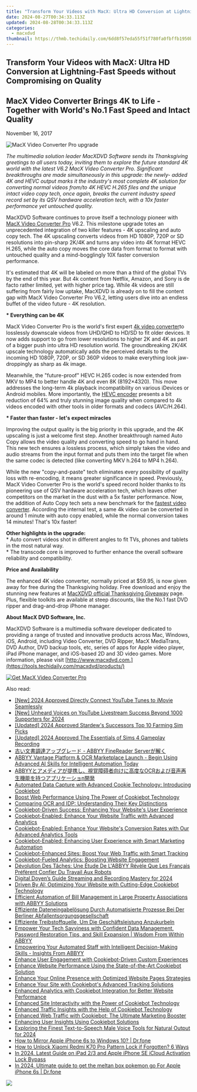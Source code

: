 ```yaml
---
title: "Transform Your Videos with MacX: Ultra HD Conversion at Lightning-Fast Speeds without Compromising on Quality"
date: 2024-08-27T00:34:33.113Z
updated: 2024-08-28T00:34:33.113Z
categories:
  - macxdvd
thumbnail: https://thmb.techidaily.com/6dd8f57eda55f51f780fa0fbffb1950bf2ad081249b06af69891f71aad7773d2.jpg
---
```


## Transform Your Videos with MacX: Ultra HD Conversion at Lightning-Fast Speeds without Compromising on Quality

## MacX Video Converter Brings 4K to Life - Together with World's No.1 Fast Speed and Intact Quality

November 16, 2017

![MacX Video Converter Pro upgrade](https://www.macxdvd.com/press-room/image/mvcp-upgrade.jpg) 

_The multimedia solution leader MacXDVD Software sends its Thanksgiving greetings to all users today, inviting them to explore the future standard 4K world with the latest V6.2 MacX Video Converter Pro. Significant breakthroughs are made simultaneously in this upgrade: the newly- added 4K and HEVC output marks it the industry's most complete 4K solution for converting normal videos from/to 4K HEVC H.265 files and the unique intact video copy tech, once again, breaks the current industry speed record set by its QSV hardware acceleration tech, with a 10x faster performance yet untouched quality._

MacXDVD Software continues to prove itself a technology pioneer with [MacX Video Converter Pro](https://tools.techidaily.com/macxdvd/products/) V6.2\. This milestone upgrade totes an unprecedented integration of two killer features - 4K upscaling and auto copy tech. The 4K upscaling converts videos from HD 1080P, 720P or SD resolutions into pin-sharp 2K/4K and turns any video into 4K format HEVC H.265, while the auto copy moves the core data from format to format with untouched quality and a mind-bogglingly 10X faster conversion performance. 

It's estimated that 4K will be labeled on more than a third of the global TVs by the end of this year. But 4k content from Netflix, Amazon, and Sony is de facto rather limited, yet with higher price tag. While 4k videos are still suffering from fairly low uptake, MacXDVD is already on to fill the content gap with MacX Video Converter Pro V6.2, letting users dive into an endless buffet of the video future - 4K resolution. 

**\* Everything can be 4K** 

MacX Video Converter Pro is the world's first expert [4k video converter](https://tools.techidaily.com/macxdvd/products/)to losslessly downscale videos from UHD/QHD to HD/SD to fit older devices. It now adds support to go from lower resolutions to higher 2K and 4K as part of a bigger push into ultra HD resolution world. The groundbreaking 2K/4K upscale technology automatically adds the perceived details to the incoming HD 1080P, 720P, or SD 360P videos to make everything look jaw-droppingly as sharp as 4k image. 

Meanwhile, the "future-proof" HEVC H.265 codec is now extended from MKV to MP4 to better handle 4K and even 8K (8192×4320). This move addresses the long-term 4k playback incompatibility on various iDevices or Android mobiles. More importantly, the [HEVC encoder](https://tools.techidaily.com/macxdvd/products/) presents a bit reduction of 64% and truly stunning image quality when compared to 4k videos encoded with other tools in older formats and codecs (AVC/H.264).

**\* Faster than faster - let's expect miracles** 

Improving the output quality is the big priority in this upgrade, and the 4K upscaling is just a welcome first step. Another breakthrough named Auto Copy allows the video quality and converting speed to go hand in hand. This new tech ensures a lossless process, which simply takes the video and audio streams from the input format and puts them into the target file when the same codec is detected (like converting MKV h.264 to MP4 h.264). 

While the new "copy-and-paste" tech eliminates every possibility of quality loss with re-encoding, it means greater significance in speed. Previously, MacX Video Converter Pro is the world's speed record holder thanks to its pioneering use of QSV hardware acceleration tech, which leaves other competitors on the market in the dust with a 5x faster performance. Now, the addition of Auto Copy tech sets a new benchmark for the [fastest video converter](https://tools.techidaily.com/macxdvd/products/). According the internal test, a same 4k video can be converted in around 1 minute with auto copy enabled, while the normal conversion takes 14 minutes! That's 10x faster!

**Other highlights in the upgrade:**   
 \* Auto convert videos shot in different angles to fit TVs, phones and tablets in the most natural way.  
 \* The transcode core is improved to further enhance the overall software reliability and compatibility.

**Price and Availability**

The enhanced 4K video converter, normally priced at $59.95, is now given away for free during the Thanksgiving holiday. Free download and enjoy the stunning new features at [MacXDVD official Thanksgiving Giveaway](https://tools.techidaily.com/macxdvd/products/) page. Plus, flexible toolkits are available at steep discounts, like the No.1 fast DVD ripper and drag-and-drop iPhone manager.

**About MacX DVD Software, Inc.**

 MacXDVD Software is a multimedia software developer dedicated to providing a range of trusted and innovative products across Mac, Windows, iOS, Android, including Video Converter, DVD Ripper, MacX MediaTrans, DVD Author, DVD backup tools, etc, series of apps for Apple video player, iPad iPhone manager, and iOS-based 2D and 3D video games. More information, please visit [http://www.macxdvd.com.](https://tools.techidaily.com/macxdvd/products/)

[![Get MacX Video Converter Pro](https://www.macxdvd.com/press-room/../adv/mvcp-banner-r.jpg)](https://tools.techidaily.com/macxdvd/products/)

<ins class="adsbygoogle"
     style="display:block"
     data-ad-format="autorelaxed"
     data-ad-client="ca-pub-7571918770474297"
     data-ad-slot="1223367746"></ins>



<ins class="adsbygoogle"
     style="display:block"
     data-ad-client="ca-pub-7571918770474297"
     data-ad-slot="8358498916"
     data-ad-format="auto"
     data-full-width-responsive="true"></ins>

<span class="atpl-alsoreadstyle">Also read:</span>
<div><ul>
<li><a href="https://facebook-video-footage.techidaily.com/new-2024-approved-directly-connect-youtube-tunes-to-imovie-seamlessly/"><u>[New] 2024 Approved  Directly Connect YouTube Tunes to iMovie Seamlessly</u></a></li>
<li><a href="https://fox-links.techidaily.com/new-unheard-voices-on-youtube-livestream-success-beyond-1000-supporters-for-2024/"><u>[New] Unheard Voices on YouTube  Livestream Success Beyond 1000 Supporters for 2024</u></a></li>
<li><a href="https://screen-capture.techidaily.com/updated-2024-approved-stardews-successors-top-10-farming-sim-picks/"><u>[Updated] 2024 Approved  Stardew's Successors  Top 10 Farming Sim Picks</u></a></li>
<li><a href="https://video-screen-grab.techidaily.com/updated-2024-approved-the-essentials-of-sims-4-gameplay-recording/"><u>[Updated] 2024 Approved  The Essentials of Sims 4 Gameplay Recording</u></a></li>
<li><a href="https://some-guidance.techidaily.com/abbyy-finereader-server/"><u>古い文書調達アップグレード - ABBYY FineReader Serverが解く</u></a></li>
<li><a href="https://some-guidance.techidaily.com/abbyy-vantage-platform-and-ocr-marketplace-launch-begin-using-advanced-ai-skills-for-intelligent-automation-today/"><u>ABBYY Vantage Platform & OCR Marketplace Launch - Begin Using Advanced AI Skills for Intelligent Automation Today</u></a></li>
<li><a href="https://some-guidance.techidaily.com/abbyyocrn/"><u>ABBYYとアメディアが提携し、視覚障碍者向けに高度なOCRおよび音声再生機能を持つアプリケーショn開発</u></a></li>
<li><a href="https://some-guidance.techidaily.com/automated-data-capture-with-advanced-cookie-technology-introducing-cookiebot/"><u>Automated Data Capture with Advanced Cookie Technology: Introducing Cookiebot</u></a></li>
<li><a href="https://some-guidance.techidaily.com/boost-web-performance-using-the-power-of-cookiebot-technology/"><u>Boost Web Performance Using The Power of Cookiebot Technology</u></a></li>
<li><a href="https://some-guidance.techidaily.com/comparing-ocr-and-idp-understanding-their-key-distinctions/"><u>Comparing OCR and IDP: Understanding Their Key Distinctions</u></a></li>
<li><a href="https://some-guidance.techidaily.com/cookiebot-driven-success-enhancing-your-websites-user-experience/"><u>Cookiebot-Driven Success: Enhancing Your Website's User Experience</u></a></li>
<li><a href="https://some-guidance.techidaily.com/cookiebot-enabled-enhance-your-website-traffic-with-advanced-analytics/"><u>Cookiebot-Enabled: Enhance Your Website Traffic with Advanced Analytics</u></a></li>
<li><a href="https://some-guidance.techidaily.com/cookiebot-enabled-enhance-your-websites-conversion-rates-with-our-advanced-analytics-tools/"><u>Cookiebot-Enabled: Enhance Your Website's Conversion Rates with Our Advanced Analytics Tools</u></a></li>
<li><a href="https://some-guidance.techidaily.com/cookiebot-enabled-enhancing-user-experience-with-smart-marketing-automation/"><u>Cookiebot-Enabled: Enhancing User Experience with Smart Marketing Automation</u></a></li>
<li><a href="https://some-guidance.techidaily.com/cookiebot-enhanced-sites-boost-your-web-traffic-with-smart-tracking/"><u>Cookiebot-Enhanced Sites: Boost Your Web Traffic with Smart Tracking</u></a></li>
<li><a href="https://some-guidance.techidaily.com/cookiebot-fueled-analytics-boosting-website-engagement/"><u>Cookiebot-Fueled Analytics: Boosting Website Engagement</u></a></li>
<li><a href="https://some-guidance.techidaily.com/devolution-des-taches-une-etude-de-labbyy-revele-que-les-francais-preferent-confier-du-travail-aux-robots/"><u>Dévolution Des Tâches: Une Étude De L'ABBYY Révèle Que Les Français Préfèrent Confier Du Travail Aux Robots</u></a></li>
<li><a href="https://screen-sharing-recording.techidaily.com/digital-doyens-guide-streaming-and-recording-mastery-for-2024/"><u>Digital Doyen’s Guide  Streaming and Recording Mastery for 2024</u></a></li>
<li><a href="https://some-guidance.techidaily.com/driven-by-ai-optimizing-your-website-with-cutting-edge-cookiebot-technology/"><u>Driven By AI: Optimizing Your Website with Cutting-Edge Cookiebot Technology</u></a></li>
<li><a href="https://some-guidance.techidaily.com/efficient-automation-of-bill-management-in-large-property-associations-with-abbyy-solutions/"><u>Efficient Automation of Bill Management in Large Property Associations with ABBYY Solutions</u></a></li>
<li><a href="https://some-guidance.techidaily.com/effiziente-dateneingabelosung-durch-automatisierte-prozesse-bei-der-berliner-abfallentsorgungsgesellschaft/"><u>Effiziente Dateneingabelösung Durch Automatisierte Prozesse Bei Der Berliner Abfallentsorgungsgesellschaft</u></a></li>
<li><a href="https://some-guidance.techidaily.com/effiziente-treibstoffquelle-um-die-geschaftsleistung-anzukurbeln/"><u>Effiziente Treibstoffquelle, Um Die Geschäftsleistung Anzukurbeln</u></a></li>
<li><a href="https://some-guidance.techidaily.com/empower-your-tech-savviness-with-confident-data-management-password-restoration-tips-and-skill-expansion-wisdom-from-within-abbyy/"><u>Empower Your Tech Savviness with Confident Data Management, Password Restoration Tips, and Skill Expansion | Wisdom From Within ABBYY</u></a></li>
<li><a href="https://some-guidance.techidaily.com/empowering-your-automated-staff-with-intelligent-decision-making-skills-insights-from-abbyy/"><u>Empowering Your Automated Staff with Intelligent Decision-Making Skills - Insights From ABBYY</u></a></li>
<li><a href="https://some-guidance.techidaily.com/enhance-user-engagement-with-cookiebot-driven-custom-experiences/"><u>Enhance User Engagement with Cookiebot-Driven Custom Experiences</u></a></li>
<li><a href="https://some-guidance.techidaily.com/enhance-website-performance-using-the-state-of-the-art-cookiebot-solution/"><u>Enhance Website Performance Using the State-of-the-Art Cookiebot Solution</u></a></li>
<li><a href="https://some-guidance.techidaily.com/enhance-your-online-presence-with-optimized-website-pages-strategies/"><u>Enhance Your Online Presence with Optimized Website Pages Strategies</u></a></li>
<li><a href="https://some-guidance.techidaily.com/enhance-your-site-with-cookiebots-advanced-tracking-solutions/"><u>Enhance Your Site with Cookiebot's Advanced Tracking Solutions</u></a></li>
<li><a href="https://some-guidance.techidaily.com/enhanced-analytics-with-cookiebot-integration-for-better-website-performance/"><u>Enhanced Analytics with Cookiebot Integration for Better Website Performance</u></a></li>
<li><a href="https://some-guidance.techidaily.com/enhanced-site-interactivity-with-the-power-of-cookiebot-technology/"><u>Enhanced Site Interactivity with the Power of Cookiebot Technology</u></a></li>
<li><a href="https://some-guidance.techidaily.com/enhanced-traffic-insights-with-the-help-of-cookiebot-technology/"><u>Enhanced Traffic Insights with the Help of Cookiebot Technology</u></a></li>
<li><a href="https://some-guidance.techidaily.com/enhanced-web-traffic-with-cookiebot-the-ultimate-marketing-booster/"><u>Enhanced Web Traffic with Cookiebot: The Ultimate Marketing Booster</u></a></li>
<li><a href="https://some-guidance.techidaily.com/enhancing-user-insights-using-cookiebot-solutions/"><u>Enhancing User Insights Using Cookiebot Solutions</u></a></li>
<li><a href="https://ai-topics.techidaily.com/exploring-the-finest-text-to-speech-male-voice-tools-for-natural-output-for-2024/"><u>Exploring the Finest Text-to-Speech Male Voice Tools for Natural Output for 2024</u></a></li>
<li><a href="https://screen-mirror.techidaily.com/how-to-mirror-apple-iphone-6s-to-windows-10-drfone-by-drfone-ios/"><u>How to Mirror Apple iPhone 6s to Windows 10? | Dr.fone</u></a></li>
<li><a href="https://unlock-android.techidaily.com/how-to-unlock-xiaomi-redmi-k70-pro-pattern-lock-if-forgotten-6-ways-by-drfone-android/"><u>How to Unlock Xiaomi Redmi K70 Pro Pattern Lock if Forgotten? 6 Ways</u></a></li>
<li><a href="https://activate-lock.techidaily.com/in-2024-latest-guide-on-ipad-23-and-apple-iphone-se-icloud-activation-lock-bypass-by-drfone-ios/"><u>In 2024, Latest Guide on iPad 2/3 and Apple iPhone SE iCloud Activation Lock Bypass</u></a></li>
<li><a href="https://ios-pokemon-go.techidaily.com/in-2024-ultimate-guide-to-get-the-meltan-box-pokemon-go-for-apple-iphone-6s-drfone-by-drfone-virtual-ios/"><u>In 2024, Ultimate guide to get the meltan box pokemon go For Apple iPhone 6s | Dr.fone</u></a></li>
</ul></div>

<!-- affiliate ads begin -->
<a href="https://shop.manycam.com/order/checkout.php?PRODS=17728032&QTY=1&AFFILIATE=108875&CART=1"><img src="https://secure.avangate.com/images/merchant/8230bea7d54bcdf99cdfe85cb07313d5/mcaffbanner920x120.png" border="0"></a>
<!-- affiliate ads end -->